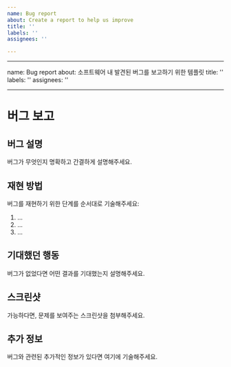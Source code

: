 ```yaml
---
name: Bug report
about: Create a report to help us improve
title: ''
labels: ''
assignees: ''

---
```


---
name: Bug report
about: 소프트웨어 내 발견된 버그를 보고하기 위한 템플릿
title: ''
labels: ''
assignees: ''

---

# 버그 보고

## 버그 설명
버그가 무엇인지 명확하고 간결하게 설명해주세요.

## 재현 방법
버그를 재현하기 위한 단계를 순서대로 기술해주세요:
1. ...
2. ...
3. ...

## 기대했던 행동
버그가 없었다면 어떤 결과를 기대했는지 설명해주세요.

## 스크린샷
가능하다면, 문제를 보여주는 스크린샷을 첨부해주세요.

## 추가 정보
버그와 관련된 추가적인 정보가 있다면 여기에 기술해주세요.
